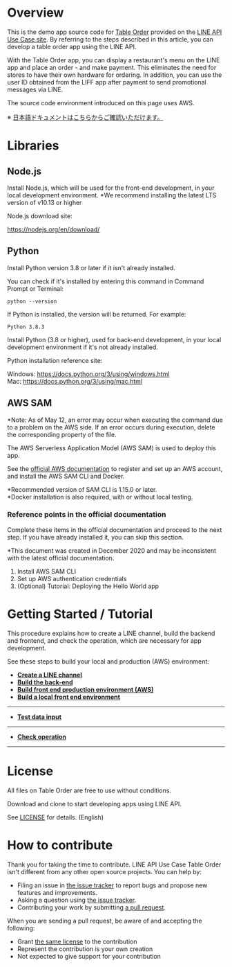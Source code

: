 # Overview

This is the demo app source code for [Table Order](https://lineapiusecase.com/en/usecase/tableorder.html) provided on the [LINE API Use Case site](https://lineapiusecase.com/en/top.html). By referring to the steps described in this article, you can develop a table order app using the LINE API.

With the Table Order app, you can display a restaurant's menu on the LINE app and place an order - and make payment. This eliminates the need for stores to have their own hardware for ordering. In addition, you can use the user ID obtained from the LIFF app after payment to send promotional messages via LINE.

The source code environment introduced on this page uses AWS.

※ [日本語ドキュメントはこちらからご確認いただけます。](../../README.md)

# Libraries

## Node.js

Install Node.js, which will be used for the front-end development, in your local development environment.
*We recommend installing the latest LTS version of v10.13 or higher

Node.js download site:

https://nodejs.org/en/download/

## Python

Install Python version 3.8 or later if it isn't already installed.

You can check if it's installed by entering this command in Command Prompt or Terminal:

```
python --version
```

If Python is installed, the version will be returned. For example:

```
Python 3.8.3
```

Install Python (3.8 or higher), used for back-end development, in your local development environment if it's not already installed.

Python installation reference site:

Windows: https://docs.python.org/3/using/windows.html  
Mac: https://docs.python.org/3/using/mac.html

## AWS SAM

*Note: As of May 12, an error may occur when executing the command due to a problem on the AWS side. If an error occurs during execution, delete the corresponding property of the file.  

The AWS Serverless Application Model (AWS SAM) is used to deploy this app.  

See the [official AWS documentation](https://docs.aws.amazon.com/serverless-application-model/latest/developerguide/serverless-sam-cli-install.html) to register and set up an AWS account, and install the AWS SAM CLI and Docker.  

*Recommended version of SAM CLI is 1.15.0 or later.  
*Docker installation is also required, with or without local testing.  

### Reference points in the official documentation

Complete these items in the official documentation and proceed to the next step. If you have already installed it, you can skip this section.  

*This document was created in December 2020 and may be inconsistent with the latest official documentation.  

1. Install AWS SAM CLI
1. Set up AWS authentication credentials
1. (Optional) Tutorial: Deploying the Hello World app

# Getting Started / Tutorial

This procedure explains how to create a LINE channel, build the backend and frontend, and check the operation, which are necessary for app development.  

See these steps to build your local and production (AWS) environment:

- **[Create a LINE channel](liff-channel-create.md)**
- **[Build the back-end](back-end-construction.md)**
- **[Build front end production environment (AWS)](front-end-construction.md)**
- **[Build a local front end environment](front-end-development-environment.md)**
***
- **[Test data input](test-data-charge.md)**
***
- **[Check operation](validation.md)**
***

# License

All files on Table Order are free to use without conditions.

Download and clone to start developing apps using LINE API.

See [LICENSE](LICENSE) for details. (English)

# How to contribute

Thank you for taking the time to contribute. LINE API Use Case Table Order isn't different from any other open source projects. You can help by:

- Filing an issue in [the issue tracker](https://github.com/line/line-api-use-case-table-order/issues) to report bugs and propose new features and improvements.
- Asking a question using [the issue tracker](https://github.com/line/line-api-use-case-table-order/issues).
- Contributing your work by submitting [a pull request](https://github.com/line/line-api-use-case-table-order/pulls).

When you are sending a pull request, be aware of and accepting the following:

- Grant [the same license](LICENSE) to the contribution
- Represent the contribution is your own creation
- Not expected to give support for your contribution
